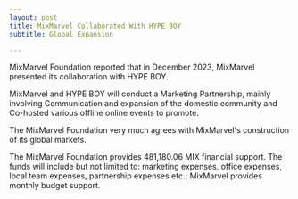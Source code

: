 ```yaml
---
layout: post
title: MixMarvel Collaborated With HYPE BOY
subtitle: Global Expansion

---
```


MixMarvel Foundation reported that in December 2023, MixMarvel presented its collaboration with HYPE BOY.

MixMarvel and HYPE BOY will conduct a Marketing Partnership, mainly involving Communication and expansion of the domestic community and Co-hosted various offline online events to promote.

The MixMarvel Foundation very much agrees with MixMarvel's construction of its global markets. 

The MixMarvel Foundation provides 481,180.06 MIX financial support. The funds will include but not limited to: marketing expenses, office expenses, local team expenses, partnership expenses etc.; MixMarvel provides monthly budget support.

